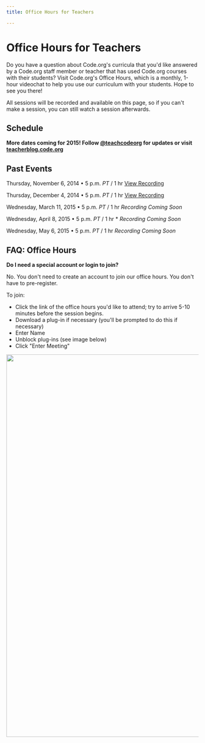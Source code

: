 ```yaml
---
title: Office Hours for Teachers

---
```


# Office Hours for Teachers

Do you have a question about Code.org's curricula that you'd like answered by a Code.org staff member or teacher that has used Code.org courses with their students? Visit Code.org's Office Hours, which is a monthly, 1-hour videochat to help you use our curriculum with your students. Hope to see you there!

All sessions will be recorded and available on this page, so if you can't make a session, you can still watch a session afterwards. 

## Schedule

**More dates coming for 2015! 
Follow [@teachcodeorg](http://twitter.com/teachcodeorg) for updates or visit [teacherblog.code.org](http://teacherblog.code.org)**

## Past Events
Thursday, November 6, 2014 • 5 p.m. *PT* / 1 hr [View Recording](http://youtu.be/Jb2xhFeNvG4)

Thursday, December 4, 2014 • 5 p.m. *PT* / 1 hr [View Recording](https://www.youtube.com/watch?v=Lmr5Sfhk8rM&feature=youtu.be)

Wednesday, March 11, 2015 • 5 p.m. *PT* / 1 hr *Recording Coming Soon*

Wednesday, April 8, 2015 • 5 p.m. *PT* / 1 hr * *Recording Coming Soon*

Wednesday, May 6, 2015 • 5 p.m. *PT* / 1 hr *Recording Coming Soon*

## FAQ: Office Hours 
**Do I need a special account or login to join?**

No. You don't need to create an account to join our office hours. You don't have to pre-register. 

To join:

- Click the link of the office hours you'd like to attend; try to arrive 5-10 minutes before the session begins.  
-  Download a plug-in if necessary (you'll be prompted to do this if necessary)
- Enter Name
- Unblock plug-ins (see image below)
- Click "Enter Meeting"

<img src="/images/joinbluejeans.png" width=1000px />